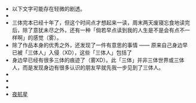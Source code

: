 - 以下文字可能存在轻微的剧透。
-
- 三体完本已经十年了，但这个时间点才想起来一读，周末两天废寝忘食地读完后，除了意犹未尽之外，还有一种「倘若早点读到我的人生是不是会有点不一样啊」的感觉（雾）。
- 除了作品本身的优秀之外，还发现了一件有意思的事情 —— 原来自己身边早已被「三体人」入侵（XD），这些「三体人」包括了
- 身边早已经有很多三体的痕迹了（雾XD）。此「三体」并非三体世界或三体人，而是发现身边有很多认识的朋友早就先我一步见到了三体人。
-
-
-
- [夜航星](https://music.163.com/song?id=1416598057&userid=106483486)
